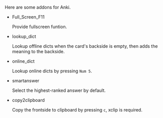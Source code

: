 Here are some addons for Anki.

* Full_Screen_F11

    Provide fullscreen funtion.

* lookup_dict
    
    Lookup offline dicts when the card's backside is empty, then adds the meaning to the backside.

* online_dict
    
    Lookup online dicts by pressing `Num 5`.

* smartanswer
    
    Select the highest-ranked answer by default.

* copy2clipboard
    
    Copy the frontside to clipboard by pressing `c`, xclip is required.